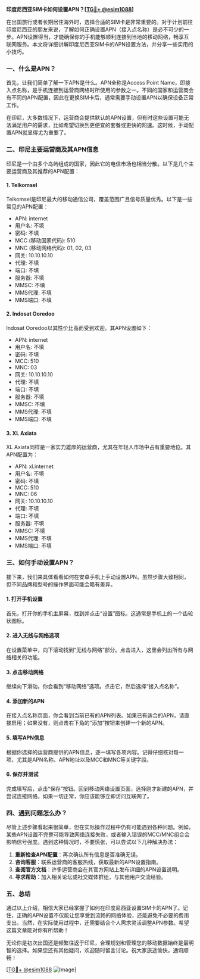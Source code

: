 **印度尼西亚SIM卡如何设置APN？[[TG💪+ @esim1088](https://t.me/s/esim1088)]**

在出国旅行或者长期居住海外时，选择合适的SIM卡是非常重要的。对于计划前往印度尼西亚的朋友来说，了解如何正确设置APN（接入点名称）是必不可少的一步。APN设置得当，才能确保你的手机能够顺利连接到当地的移动网络，畅享互联网服务。本文将详细讲解印度尼西亚SIM卡的APN设置方法，并分享一些实用的小技巧。

### 一、什么是APN？

首先，让我们简单了解一下APN是什么。APN全称是Access Point Name，即接入点名称，是手机连接到运营商网络时所使用的参数之一。不同的国家和运营商会有不同的APN配置，因此在更换SIM卡后，通常需要手动设置APN以确保设备正常工作。

在印尼，大多数情况下，运营商会提供默认的APN设置，但有时这些设置可能无法满足用户的需求，比如希望切换到更便宜的套餐或更快的网速。这时候，手动配置APN就显得尤为重要了。

### 二、印尼主要运营商及其APN信息

印尼是一个由多个岛屿组成的国家，因此它的电信市场也相当分散。以下是几个主要运营商及其推荐的APN配置：

#### 1. Telkomsel
Telkomsel是印尼最大的移动通信公司，覆盖范围广且信号质量优秀。以下是一些常见的APN配置：
- APN: internet
- 用户名: 不填
- 密码: 不填
- MCC (移动国家代码): 510
- MNC (移动网络代码): 01, 02, 03
- 网关: 10.10.10.10
- 代理: 不填
- 端口: 不填
- 服务器: 不填
- MMSC: 不填
- MMS代理: 不填
- MMS端口: 不填

#### 2. Indosat Ooredoo
Indosat Ooredoo以其性价比高而受到欢迎。其APN设置如下：
- APN: internet
- 用户名: 不填
- 密码: 不填
- MCC: 510
- MNC: 03
- 网关: 10.10.10.10
- 代理: 不填
- 端口: 不填
- 服务器: 不填
- MMSC: 不填
- MMS代理: 不填
- MMS端口: 不填

#### 3. XL Axiata
XL Axiata同样是一家实力雄厚的运营商，尤其在年轻人市场中占有重要地位。其APN配置为：
- APN: xl.internet
- 用户名: 不填
- 密码: 不填
- MCC: 510
- MNC: 06
- 网关: 10.10.10.10
- 代理: 不填
- 端口: 不填
- 服务器: 不填
- MMSC: 不填
- MMS代理: 不填
- MMS端口: 不填

### 三、如何手动设置APN？

接下来，我们来具体看看如何在安卓手机上手动设置APN。虽然步骤大致相同，但不同品牌和型号的操作界面可能会略有差异。

#### 1. 打开手机设置
首先，打开你的手机主屏幕，找到并点击“设置”图标。这通常是手机上的一个齿轮状图标。

#### 2. 进入无线与网络选项
在设置菜单中，向下滚动找到“无线与网络”部分。点击进入，这里会列出所有与网络相关的功能。

#### 3. 点击移动网络
继续向下滑动，你会看到“移动网络”选项。点击它，然后选择“接入点名称”。

#### 4. 添加新的APN
在接入点名称页面，你会看到当前已有的APN列表。如果已有适合的APN，请直接启用；如果没有，则点击右下角的“添加”按钮来创建一个新的APN。

#### 5. 填写APN信息
根据你选择的运营商提供的APN信息，逐一填写各项内容。记得仔细核对每一项，尤其是APN名称、APN地址以及MCC和MNC等关键字段。

#### 6. 保存并测试
完成填写后，点击“保存”按钮。回到移动网络设置页面，选择刚才新建的APN，并尝试连接网络。如果一切正常，你应该能够立即访问互联网了。

### 四、遇到问题怎么办？

尽管上述步骤看起来很简单，但在实际操作过程中仍有可能遇到各种问题。例如，某些APN设置不完整可能导致网络连接失败，或者输入错误的MCC/MNC组合会影响信号强度。遇到这种情况时，不要慌张，可以尝试以下几种解决办法：

1. **重新检查APN配置**：再次确认所有信息是否准确无误。
2. **咨询客服**：联系运营商的客服热线，获取最新的APN设置指南。
3. **查阅官方文档**：许多运营商会在其官方网站上发布详细的APN设置说明。
4. **寻求帮助**：加入相关论坛或社交媒体群组，与其他用户交流经验。

### 五、总结

通过以上介绍，相信大家已经掌握了如何在印度尼西亚设置SIM卡的APN了。记住，正确的APN设置不仅能让您享受到流畅的网络体验，还能避免不必要的费用支出。当然，在实际使用过程中，还需要结合个人需求灵活调整APN参数。希望这篇文章能对你有所帮助！

无论你是初次出国还是频繁往返于印尼，合理规划和管理您的移动数据始终是最明智的选择。如果您还有其他疑问，欢迎随时留言讨论。祝大家旅途愉快，通讯顺畅！

[[TG💪+ @esim1088](https://t.me/s/esim1088) ![Image](https://i.postimg.cc/4NQfJmqS/Snipaste-2025-05-13-00-14-12.png)]